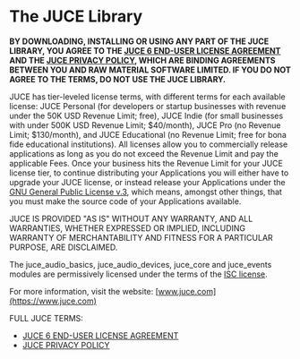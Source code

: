 # The JUCE Library

**BY DOWNLOADING, INSTALLING OR USING ANY PART OF THE JUCE LIBRARY, YOU AGREE
TO THE [JUCE 6 END-USER LICENSE AGREEMENT](https://www.juce.com/juce-6-licence)
AND THE [JUCE PRIVACY POLICY](https://www.juce.com/juce-privacy-policy), WHICH
ARE BINDING AGREEMENTS BETWEEN YOU AND RAW MATERIAL SOFTWARE LIMITED. IF YOU DO
NOT AGREE TO THE TERMS, DO NOT USE THE JUCE LIBRARY.**

JUCE has tier-leveled license terms, with different terms for each available
license: JUCE Personal (for developers or startup businesses with revenue under
the 50K USD Revenue Limit; free), JUCE Indie (for small businesses with under
500K USD Revenue Limit; $40/month), JUCE Pro (no Revenue Limit; $130/month),
and JUCE Educational (no Revenue Limit; free for bona fide educational
institutions). All licenses allow you to commercially release applications as
long as you do not exceed the Revenue Limit and pay the applicable Fees. Once
your business hits the Revenue Limit for your JUCE license tier, to continue
distributing your Applications you will either have to upgrade your JUCE 
license, or instead release your Applications under the
[GNU General Public License v.3](https://www.gnu.org/licenses/gpl-3.0.en.html),
which means, amongst other things, that you must make the source code of your
Applications available.

JUCE IS PROVIDED "AS IS" WITHOUT ANY WARRANTY, AND ALL WARRANTIES, WHETHER
EXPRESSED OR IMPLIED, INCLUDING WARRANTY OF MERCHANTABILITY AND FITNESS FOR A
PARTICULAR PURPOSE, ARE DISCLAIMED.

The juce_audio_basics, juce_audio_devices, juce_core and juce_events modules
are permissively licensed under the terms of the [ISC
license](http://www.isc.org/downloads/software-support-policy/isc-license).

For more information, visit the website:
[www.juce.com](https://www.juce.com)

FULL JUCE TERMS:
- [JUCE 6 END-USER LICENSE AGREEMENT](https://www.juce.com/juce-6-licence)
- [JUCE PRIVACY POLICY](https://www.juce.com/juce-privacy-policy)
